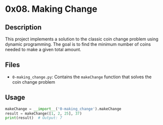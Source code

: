 # 0x08. Making Change

## Description
This project implements a solution to the classic coin change problem using dynamic programming. The goal is to find the minimum number of coins needed to make a given total amount.

## Files
- `0-making_change.py`: Contains the `makeChange` function that solves the coin change problem

## Usage
```python
makeChange = __import__('0-making_change').makeChange
result = makeChange([1, 2, 25], 37)
print(result)  # Output: 7